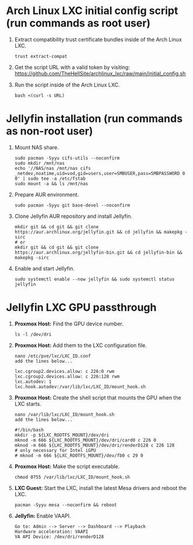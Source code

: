 # Arch Linux LXC initial config script (run commands as root user)

1. Extract compatibility trust certificate bundles inside of the Arch Linux LXC.

       trust extract-compat

2. Get the script URL with a valid token by visiting: https://github.com/TheHellSite/archlinux_lxc/raw/main/initial_config.sh

3. Run the script inside of the Arch Linux LXC.

       bash <(curl -s URL)



# Jellyfin installation (run commands as non-root user)

1. Mount NAS share.

       sudo pacman -Syyu cifs-utils --noconfirm
       sudo mkdir /mnt/nas
       echo '//NAS/nas /mnt/nas cifs _netdev,noatime,uid=vod,gid=users,user=SMBUSER,pass=SMBPASSWORD 0 0' | sudo tee -a /etc/fstab
       sudo mount -a && ls /mnt/nas

2. Prepare AUR environment.

       sudo pacman -Syyu git base-devel --noconfirm

3. Clone Jellyfin AUR repository and install Jellyfin.

       mkdir git && cd git && git clone https://aur.archlinux.org/jellyfin.git && cd jellyfin && makepkg -sirc
       # or
       mkdir git && cd git && git clone https://aur.archlinux.org/jellyfin-bin.git && cd jellyfin-bin && makepkg -sirc

4. Enable and start Jellyfin.

       sudo systemctl enable --now jellyfin && sudo systemctl status jellyfin



# Jellyfin LXC GPU passthrough

1. **Proxmox Host:** Find the GPU device number.

       ls -l /dev/dri

2. **Proxmox Host:** Add them to the LXC configuration file.

       nano /etc/pve/lxc/LXC_ID.conf
       add the lines below...
       
       lxc.cgroup2.devices.allow: c 226:0 rwm
       lxc.cgroup2.devices.allow: c 226:128 rwm
       lxc.autodev: 1
       lxc.hook.autodev:/var/lib/lxc/LXC_ID/mount_hook.sh

3. **Proxmox Host:** Create the shell script that mounts the GPU when the LXC starts.

       nano /var/lib/lxc/LXC_ID/mount_hook.sh
       add the lines below...
       
       #!/bin/bash
       mkdir -p ${LXC_ROOTFS_MOUNT}/dev/dri
       mknod -m 666 ${LXC_ROOTFS_MOUNT}/dev/dri/card0 c 226 0
       mknod -m 666 ${LXC_ROOTFS_MOUNT}/dev/dri/renderD128 c 226 128
       # only necessary for Intel iGPU
       # mknod -m 666 ${LXC_ROOTFS_MOUNT}/dev/fb0 c 29 0

4. **Proxmox Host:** Make the script executable.

       chmod 0755 /var/lib/lxc/LXC_ID/mount_hook.sh

5. **LXC Guest:** Start the LXC, install the latest Mesa drivers and reboot the LXC.

       pacman -Syyu mesa --noconfirm && reboot

6. **Jellyfin:** Enable VAAPI.

       Go to: Admin --> Server --> Dashboard --> Playback
       Hardware acceleration: VAAPI
       VA API Device: /dev/dri/renderD128
